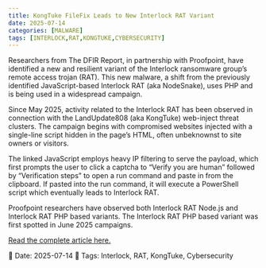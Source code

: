 ```yaml
---
title: KongTuke FileFix Leads to New Interlock RAT Variant
date: 2025-07-14
categories: [MALWARE]
tags: [INTERLOCK,RAT,KONGTUKE,CYBERSECURITY]
---
```


Researchers from The DFIR Report, in partnership with Proofpoint, have identified a new and resilient variant of the Interlock ransomware group’s remote access trojan (RAT). This new malware, a shift from the previously identified JavaScript-based Interlock RAT (aka NodeSnake), uses PHP and is being used in a widespread campaign.

Since May 2025, activity related to the Interlock RAT has been observed in connection with the LandUpdate808 (aka KongTuke) web-inject threat clusters. The campaign begins with compromised websites injected with a single-line script hidden in the page’s HTML, often unbeknownst to site owners or visitors.

The linked JavaScript employs heavy IP filtering to serve the payload, which first prompts the user to click a captcha to “Verify you are human” followed by “Verification steps” to open a run command and paste in from the clipboard. If pasted into the run command, it will execute a PowerShell script which eventually leads to Interlock RAT.

Proofpoint researchers have observed both Interlock RAT Node.js and Interlock RAT PHP based variants. The Interlock RAT PHP based variant was first spotted in June 2025 campaigns.

[Read the complete article here.](https://thedfirreport.com/2025/07/14/kongtuke-filefix-leads-to-new-interlock-rat-variant/) 

📅 Date: 2025-07-14
🔖 Tags: Interlock, RAT, KongTuke, Cybersecurity